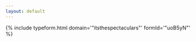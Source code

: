```yaml
---
layout: default
---
```


{% include typeform.html domain='"itsthespectaculars"' formId='"uoB5yN"' %}
